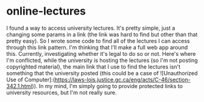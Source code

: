 # online-lectures
I found a way to access university lectures. It's pretty simple, just a changing some params in a link (the link was hard to find but other than that pretty easy).
So I wrote some code to find all of the lectures I can access through this link pattern.
I'm thinking that I'll make a full web app around this.
Currently, investigating whether it's legal to do so or not. Here's where I'm conflicted, while the university is hosting the lectures (so I'm not posting copyrighted material), the main link that I use to find the lectures isn't something that the university posted (this could be a case of ![Unauthorized Use of Computer]:(https://laws-lois.justice.gc.ca/eng/acts/C-46/section-342.1.html)). In my mind, I'm simply going to provide protected links to university resources, but I'm not really sure. 
